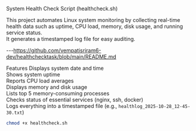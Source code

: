  System Health Check Script (healthcheck.sh)

This project automates Linux system monitoring by collecting real-time health data such as uptime, CPU load, memory, disk usage, and running service status.  
It generates a timestamped log file for easy auditing.

---https://github.com/vempatisriram6-dev/healthchecktask/blob/main/README.md

 Features
Displays system date and time  
Shows system uptime  
Reports CPU load averages  
Displays memory and disk usage  
Lists top 5 memory-consuming processes  
Checks status of essential services (nginx, ssh, docker)  
Logs everything into a timestamped file (e.g., `healthlog_2025-10-28_12-45-30.txt`)



```bash
chmod +x healthcheck.sh


